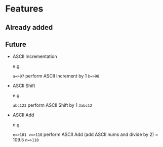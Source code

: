 # Features

## Already added

## Future

- ASCII Incrementation

	e.g.

	`a=>97` perform ASCII Increment by 1 `b=>98`

- ASCII Shift

	e.g.

	`abc123` perform ASCII Shift by 1 `3abc12`

- ASCII Add

	e.g.

	`e=>101 v=>118` perform ASCII Add (add ASCII nums and divide by 2) = 109.5 `n=>110`

